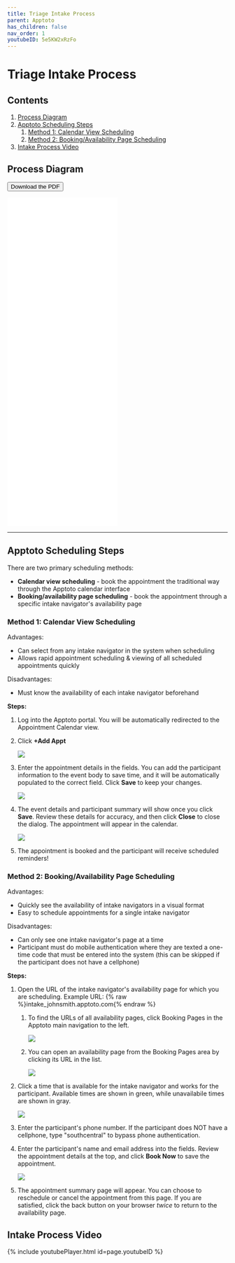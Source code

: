 ```yaml
---
title: Triage Intake Process
parent: Apptoto
has_children: false
nav_order: 1
youtubeID: 5e5KW2xRzFo
---
```


# Triage Intake Process

## Contents
1. <a href="#process-diagram">Process Diagram</a>
2. <a href="#apptoto-scheduling-steps">Apptoto Scheduling Steps</a>
     1. <a href="#strongmethod-1-calendar-view-schedulingstrong">Method 1: Calendar View Scheduling</a>
     2. <a href="#strongschedulingmethod-2-booking-availability-page-schedulingstrong">Method 2: Booking/Availability Page Scheduling</a>
3. <a href="#intake-process-video">Intake Process Video</a>

## Process Diagram

<a href="/assets/apptoto/triageProcessPDF.pdf"><button type="button" name="button" class="btn">Download the PDF</button></a>

<div class="embed-container">
  <iframe
      src="/assets/apptoto/triageProcessPDF.pdf"
      width="50%"
      height="750px"
      frameborder="0"
      allowfullscreen="1"
  >
  Your browser does not support PDF viewing. Please download the PDF to view it.
  </iframe>
</div>

<hr class="divider" />

## Apptoto Scheduling Steps

There are two primary scheduling methods:
* **Calendar view scheduling** - book the appointment the traditional way through the Apptoto calendar interface
* **Booking/availability page scheduling** - book the appointment through a specific intake navigator's availability page

### **Method 1: Calendar View Scheduling**

Advantages:
* Can select from any intake navigator in the system when scheduling
* Allows rapid appointment scheduling & viewing of all scheduled appointments quickly

Disadvantages:
* Must know the availability of each intake navigator beforehand

**Steps:**

1. Log into the Apptoto portal. You will be automatically redirected to the Appointment Calendar view.
2. Click **+Add Appt**

     <a class="image" href="/assets/apptoto/triage1.png"><img src="/assets/apptoto/triage1.png" /></a>

3. Enter the appointment details in the fields. You can add the participant information to the event body to save time, and it will be automatically populated to the correct field. Click **Save** to keep your changes.

     <a class="image" href="/assets/apptoto/triage2.png"><img src="/assets/apptoto/triage2.png" /></a>
4. The event details and participant summary will show once you click **Save**. Review these details for accuracy, and then click **Close** to close the dialog. The appointment will appear in the calendar.

     <a class="image" href="/assets/apptoto/triage3.png"><img src="/assets/apptoto/triage3.png" /></a>

5. The appointment is booked and the participant will receive scheduled reminders!

### **Method 2: Booking/Availability Page Scheduling**

Advantages:
* Quickly see the availability of intake navigators in a visual format
* Easy to schedule appointments for a single intake navigator

Disadvantages:
* Can only see one intake navigator's page at a time
* Participant must do mobile authentication where they are texted a one-time code that must be entered into the system (this can be skipped if the participant does not have a cellphone)

**Steps:**

1. Open the URL of the intake navigator's availability page for which you are scheduling. Example URL: {% raw %}intake_johnsmith.apptoto.com{% endraw %}

     1. To find the URLs of all availability pages, click Booking Pages in the Apptoto main navigation to the left.

          <a class="image" href="/assets/apptoto/triage4.png"><img src="/assets/apptoto/triage4.png" /></a>

     2. You can open an availability page from the Booking Pages area by clicking its URL in the list.

          <a class="image" href="/assets/apptoto/triage5.png"><img src="/assets/apptoto/triage5.png" /></a>

2. Click a time that is available for the intake navigator and works for the participant. Available times are shown in green, while unavailabile times are shown in gray.

     <a class="image" href="/assets/apptoto/triage6.png"><img src="/assets/apptoto/triage6.png" /></a>

3. Enter the participant's phone number. If the participant does NOT have a cellphone, type "southcentral" to bypass phone authentication.
4. Enter the participant's name and email address into the fields. Review the appointment details at the top, and click **Book Now** to save the appointment.

     <a class="image" href="/assets/apptoto/triage7.png"><img src="/assets/apptoto/triage7.png" /></a>

5. The appointment summary page will appear. You can choose to reschedule or cancel the appointment from this page. If you are satisfied, click the back button on your browser *twice* to return to the availability page.

## Intake Process Video
{% include youtubePlayer.html id=page.youtubeID %}
